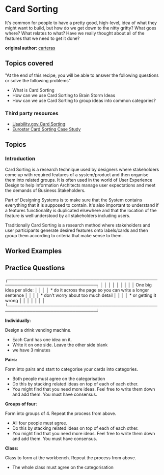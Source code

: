 # Card Sorting

It's common for people to have a pretty good, high-level, idea of what they might want to build, but how do we get down to the nitty gritty? What goes where? What relates to what? Have we really thought about all of the features that we need to get it done?

**original author:** [carteras](https://github.com/carteras)

<!-- add a new author mark if you updated this -->

## Topics covered

"At the end of this recipe, you will be able to answer the following questions or solve the following problems"

<!-- why should people expect to be able to do or know after doing this recipe -->

* What is Card Sorting
* How can we use Card Sorting to Brain Storm Ideas
* How can we use Card Sorting to group ideas into common categories?



### Third party resources

<!-- Are there other locations where they can find this information? -->

* [Usability.gov Card Sorting](https://www.usability.gov/how-to-and-tools/methods/card-sorting.html)
* [Eurostar Card Sorting Case Study ](https://rosenfeldmedia.com/card-sorting/eurostar-card-sorting-case-stu/)


## Topics

### Introduction

<!-- Introduce the topic, what is it, how does it work, include pictures -->


Card Sorting is a research technique used by designers where stakeholders come up with required features of a system/product and then organise them into related groups. It is often used in the world of User Experience Design to help Information Architects manage user expectations and meet the demands of Business Stakeholders.

Part of Designing Systems is to make sure that the System contains everything that it is supposed to contain. It's also important to understand if a features functionality is duplicated elsewhere and that the location of the feature is well understood by all stakeholders including users. 

Traditionally Card Sorting is a research method where stakeholders and user participants generate desired features onto labels/cards and then group them according to criteria that make sense to them. 


## Worked Examples

<!-- Provide some basic worked examples that let people follow your worked examples. If it's a library, don't forget to tell people how to install it -->



## Practice Questions

<!-- Provide some basic practice questions that let people follow your worked examples.  -->

┌───────────────────────────────────────────────────────────────────────────────┐
│                                                                               │
│                                                                               │
│                                                                               │
│                                                                               │
│              One big idea per slide:                                          │
│                                                                               │
│               * do it across the page so you can write a longer sentence      │
│                                                                               │
│               * don't worry about too much detail                             │
│                                                                               │
│               * or getting it wrong                                           │
│                                                                               │
│                                                                               │
│                                                                               │
└───────────────────────────────────────────────────────────────────────────────┘

**Individually:**

Design a drink vending machine.

* Each Card has one idea on it. 
* Write it on one side. Leave the other side blank
* we have 3 minutes

**Pairs:**

Form into pairs and start to categorise your cards into categories.

* Both people must agree on the categorisation
* Do this by stacking related ideas on top of each of each other. 
* You might find that you need more ideas. Feel free to write them down and add them. You must have consensus. 

**Groups of four:**

Form into groups of 4. Repeat the process from above. 

* All four people must agree. 
* Do this by stacking related ideas on top of each of each other. 
* You might find that you need more ideas. Feel free to write them down and add them. You must have consensus. 


**Class:**

Class to form at the workbench. Repeat the process from above. 

* The whole class must agree on the categorisation

